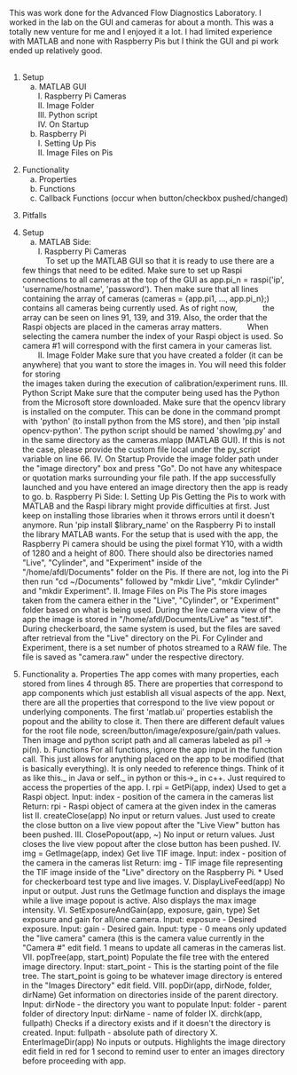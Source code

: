 This was work done for the Advanced Flow Diagnostics Laboratory. I worked in the lab on the GUI and cameras for about a month.
This was a totally new venture for me and I enjoyed it a lot. I had limited experience with MATLAB and none with Raspberry Pis 
but I think the GUI and pi work ended up relatively good. <br>
<br>
1. Setup <br>
&emsp;a. MATLAB GUI <br>
&emsp;&emsp;I.   Raspberry Pi Cameras <br>
&emsp;&emsp;II.  Image Folder <br>
&emsp;&emsp;III. Python script <br>
&emsp;&emsp;IV.  On Startup <br>
&emsp;b. Raspberry Pi <br>
&emsp;&emsp;I.   Setting Up Pis <br>
&emsp;&emsp;II.  Image Files on Pis <br>
2. Functionality <br>
&emsp;a. Properties <br>
&emsp;b. Functions <br>
&emsp;c. Callback Functions (occur when button/checkbox pushed/changed) <br>
4. Pitfalls <br>

1. Setup <br>
&emsp;a. MATLAB Side: <br>
&emsp;&emsp;I. Raspberry Pi Cameras <br>
&emsp;&emsp;&emsp;To set up the MATLAB GUI so that it is ready to use there are a few things that need to be edited. Make sure to set up Raspi
&emsp;&emsp;&emsp;connections to all cameras at the top of the GUI as app.pi_n = raspi('ip', 'username/hostname', 'password'). Then make sure that all lines 
&emsp;&emsp;&emsp;containing the array of cameras (cameras = {app.pi1, ..., app.pi_n};) contains all cameras being currently used. As of right now, 
&emsp;&emsp;&emsp;the array can be seen on lines 91, 139, and 319. Also, the order that the Raspi objects are placed in the cameras array matters. 
&emsp;&emsp;&emsp;When selecting the camera number the index of your Raspi object is used. So camera #1 will correspond with the first camera in your cameras list.
&emsp;&emsp;II. Image Folder 
        Make sure that you have created a folder (it can be anywhere) that you want to store the images in. You will need this folder for storing <br>
        the images taken during the execution of calibration/experiment runs. 
     III. Python Script 
         Make sure that the computer being used has the Python from the Microsoft store downloaded. Make sure that the opencv library is installed on 
         the computer. This can be done in the command prompt with 'python' (to install python from the MS store), and then 'pip install opencv-python'. 
         The python script should be named 'showImg.py' and in the same directory as the cameras.mlapp (MATLAB GUI). If this is not the case, please provide 
         the custom file local under the py_script variable on line 66. 
     IV. On Startup 
         Provide the image folder path under the "image directory" box and press "Go". Do not have any whitespace or quotation marks surrounding your file
         path. If the app successfully launched and you have entered an image directory then the app is ready to go.
  b. Raspberry Pi Side:
    I. Setting Up Pis
       Getting the Pis to work with MATLAB and the Raspi library might provide difficulties at first. Just keep on installing those libraries when it throws
       errors until it doesn't anymore. Run 'pip install $library_name' on the Raspberry Pi to install the library MATLAB wants. For the setup that is used with
       the app, the Raspberry Pi camera should be using the pixel format Y10, with a width of 1280 and a height of 800. There should also be directories named "Live",
       "Cylinder", and "Experiment" inside of the "/home/afdl/Documents" folder on the Pis. If there are not, log into the Pi then run "cd ~/Documents" followed by
       "mkdir Live", "mkdir Cylinder" and "mkdir Experiment".
   II. Image Files on Pis
       The Pis store images taken from the camera either in the "Live", "Cylinder", or "Experiment" folder based on what is being used. During the live camera
       view of the app the image is stored in "/home/afdl/Documents/Live" as "test.tif". During checkerboard, the same system is used, but the files are saved
       after retrieval from the "Live" directory on the Pi. For Cylinder and Experiment, there is a set number of photos streamed to a RAW file. The file is saved
       as "camera.raw" under the respective directory.
   
2. Functionality
   a. Properties
       The app comes with many properties, each stored from lines 4 through 85. There are properties that correspond to app components which just establish all visual aspects
       of the app. Next, there are all the properties that correspond to the live view popout or underlying components. The first 'matlab.ui' properties establish the popout
       and the ability to close it. Then there are different default values for the root file node, screen/button/image/exposure/gain/path values. Then image and python
       script path and all cameras labeled as pi1 -> pi(n).
   b. Functions
       For all functions, ignore the app input in the function call. This just allows for anything placed on the app to be modified (that is basically everything). It is only
       needed to reference things. Think of it as like this._ in Java or self._ in python or this->_ in c++. Just required to access the properties of the app.
       I. rpi = GetPi(app, index)
           Used to get a Raspi object.
           Input: index - position of the camera in the cameras list
           Return: rpi - Raspi object of camera at the given index in the cameras list
       II. createClose(app)
           No input or return values. Just used to create the close button on a live view popout after the "Live View" button has been pushed.
       III. ClosePopout(app, ~)
           No input or return values. Just closes the live view popout after the close button has been pushed.
       IV. img = GetImage(app, index)
           Get live TIF image.
           Input: index - position of the camera in the cameras list
           Return: img - TIF image file representing the TIF image inside of the "Live" directory on the Raspberry Pi.
           * Used for checkerboard test type and live images.
       V. DisplayLiveFeed(app)
           No input or output. Just runs the GetImage function and displays the image while a live image popout is active. Also displays the max image intensity.
       VI. SetExposureAndGain(app, exposure, gain, type)
           Set exposure and gain for all/one camera.
           Input: exposure - Desired exposure.
           Input: gain - Desired gain.
           Input: type - 0 means only updated the "live camera" camera (this is the camera value currently in the "Camera #" edit field. 1 means to update all cameras in the cameras list.
       VII. popTree(app, start_point)
           Populate the file tree with the entered image directory.
           Input: start_point - This is the starting point of the file tree. The start_point is going to be whatever image directory is entered in the "Images Directory" edit field.
       VIII. popDir(app, dirNode, folder, dirName)
           Get information on directories inside of the parent directory.
           Input: dirNode - the directory you want to populate
           Input: folder - parent folder of directory
           Input: dirName - name of folder
       IX. dirchk(app, fullpath)
           Checks if a directory exists and if it doesn't the directory is created.
           Input: fullpath - absolute path of directory
       X. EnterImageDir(app)
           No inputs or outputs. Highlights the image directory edit field in red for 1 second to remind user to enter an images directory before proceeding with app.
